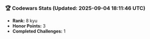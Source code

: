 ### 🏆 Codewars Stats (Updated: 2025-09-04 18:11:46 UTC)

- **Rank:** 8 kyu
- **Honor Points:** 3
- **Completed Challenges:** 1
